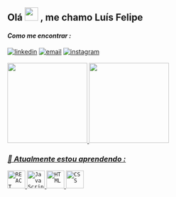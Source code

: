 
## Olá <img src="https://media.tenor.com/InfbZnZgATIAAAAi/hand-gif.gif" width="30" height="30"> , me chamo Luís Felipe 

#### _Como me encontrar :_
<div>
  <a href="https://www.linkedin.com/in/lipefelizardo?utm_source=share&utm_campaign=share_via&utm_content=profile&utm_medium=ios_app" target="_blank"><img src="https://img.shields.io/badge/-LinkedIn-%230077B5?style=for-the-badge&logo=linkedin&logoColor=white" target="_blank" title = "linkedin"></a> 
  <a href = "mailto:lipefelizardo123@gmail.com"><img src="https://img.shields.io/badge/-Gmail-%23333?style=for-the-badge&logo=gmail&logoColor=white" target="_blank" title = "email"></a>
  <a href="https://instagram.com/lipefelizardo__" target="_blank"><img src="https://img.shields.io/badge/-Instagram-%23E4405F?style=for-the-badge&logo=instagram&logoColor=white" target="_blank" title = "instagram"></a>
</div>
<br>

 <div>
  <a href="https://github.com/lipefelizardo1">
  <img height="180em" src="https://github-readme-stats.vercel.app/api/top-langs/?username=lipefelizardo1&layout=compact&langs_count=6&theme=dark"/>
  <img height="180em" src="https://github-readme-stats.vercel.app/api?username=lipefelizardo1&show_icons=true&theme=dark&include_all_commits=true&count_private=true"/>
</div>
    
 ### ***🌱 Atualmente estou aprendendo :***

<code><img width="40px" src="https://devicon-website.vercel.app/api/react/original.svg" title = "REACT"/></code>
<code><img width="40px" src="https://cdn.jsdelivr.net/gh/devicons/devicon@latest/icons/javascript/javascript-original.svg" title = "JavaScript"/></code>
<code><img width="40px" src="https://devicon-website.vercel.app/api/html5/original.svg" title = "HTML"/></code>
<code><img width="40px" src="https://devicon-website.vercel.app/api/css3/original.svg" title = "CSS"/></code>

